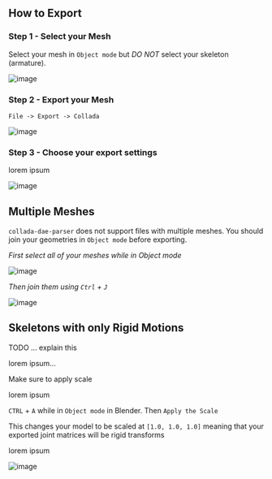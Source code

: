 ## How to Export

### Step 1 - Select your Mesh

Select your mesh in `Object mode` but *DO NOT* select your skeleton (armature).

![image](https://cloud.githubusercontent.com/assets/2099811/19255632/f284ac32-8f2d-11e6-9867-0dea9f61c989.png)

### Step 2 - Export your Mesh

`File -> Export -> Collada`

![image](https://cloud.githubusercontent.com/assets/2099811/19255642/1752cfc6-8f2e-11e6-9f4a-077c50b2985f.png)

### Step 3 - Choose your export settings

lorem ipsum

![image](https://cloud.githubusercontent.com/assets/2099811/19255682/71e9e758-8f2e-11e6-840f-ccc43b95ea2f.png)

## Multiple Meshes

`collada-dae-parser` does not support files with multiple meshes. You should join your geometries in `Object mode` before exporting.

*First select all of your meshes while in Object mode*

![image](https://cloud.githubusercontent.com/assets/2099811/19275194/ee841a00-8fa0-11e6-89a3-5f5edf67763b.png)

*Then join them using `Ctrl` + `J`*

![image](https://cloud.githubusercontent.com/assets/2099811/19274869/b3d4ca04-8f9f-11e6-9148-6cabd81a9ed6.png)

## Skeletons with only Rigid Motions

TODO ... explain this

lorem ipsum...

Make sure to apply scale

lorem ipsum

`CTRL` + `A` while in `Object mode` in Blender. Then `Apply the Scale`

This changes your model to be scaled at `[1.0, 1.0, 1.0]` meaning that your exported joint matrices will be rigid transforms

lorem ipsum

![image](https://cloud.githubusercontent.com/assets/2099811/19255558/34e3cd0c-8f2d-11e6-8169-f93027cefdb2.png)
